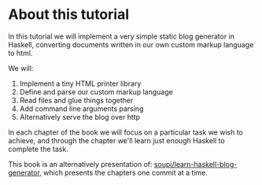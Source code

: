 # About this tutorial

In this tutorial we will implement a very simple static blog generator in Haskell, converting documents written in our own custom markup language to html.

We will:

1. Implement a tiny HTML printer library
2. Define and parse our custom markup language
3. Read files and glue things together
4. Add command line arguments parsing
5. Alternatively serve the blog over http

In each chapter of the book we will focus on a particular task we wish to achieve, and through the chapter we'll learn just enough Haskell to complete the task.

This book is an alternatively presentation of:
[soupi/learn-haskell-blog-generator](https://github.com/soupi/learn-haskell-blog-generator), which presents the chapters one commit at a time.
